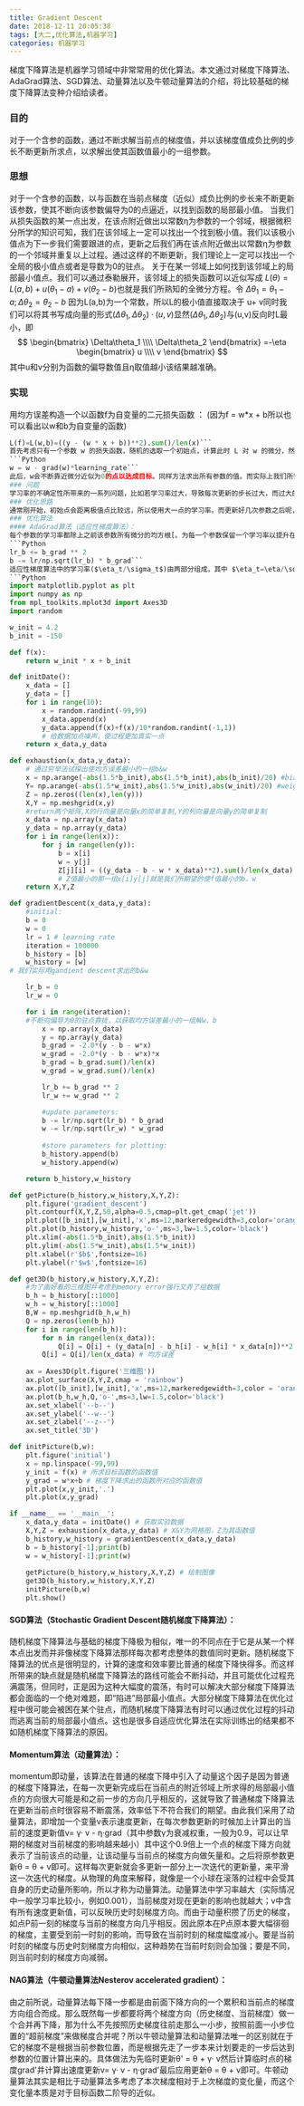 ```yaml
---
title: Gradient Descent
date: 2018-12-11 20:05:38
tags: [大二,优化算法,机器学习]
categories: 机器学习
---
```

梯度下降算法是机器学习领域中非常常用的优化算法。本文通过对梯度下降算法、AdaGrad算法、SGD算法、动量算法以及牛顿动量算法的介绍，将比较基础的梯度下降算法变种介绍给读者。<!-- More -->
### 目的
对于一个含参的函数，通过不断求解当前点的梯度值，并以该梯度值成负比例的步长不断更新所求点，以求解出使其函数值最小的一组参数。
### 思想
对于一个含参的函数，以与函数在当前点梯度（近似）成负比例的步长来不断更新该参数，使其不断向该参数偏导为0的点逼近，以找到函数的局部最小值。	当我们从损失函数的某一点出发，在该点附近做出以常数η为参数的一个邻域，根据微积分所学的知识可知，我们在该邻域上一定可以找出一个找到极小值。我们以该极小值点为下一步我们需要跟进的点，更新之后我们再在该点附近做出以常数η为参数的一个邻域并重复以上过程。通过这样的不断更新，我们理论上一定可以找出一个全局的极小值点或者是导数为0的驻点。
关于在某一邻域上如何找到该邻域上的局部最小值点。我们可以通过泰勒展开，该邻域上的损失函数可以近似写成 $L(\theta)=L(a,b)+u(\theta_1-a)+v(\theta_2-b)$也就是我们所熟知的全微分方程。令 $\Delta\theta_1=\theta_1-a;\Delta\theta_2=\theta_2-b$ 因为L(a,b)为一个常数，所以L的极小值直接取决于 u+ v同时我们可以将其书写成向量的形式$(\Delta\theta_1,\Delta\theta_2)·(u,v)$显然$(\Delta\theta_1,\Delta\theta_2)$与(u,v)反向时L最小，即
$$
  \begin{bmatrix}
   \Delta\theta_1 \\\\
   \Delta\theta_2
  \end{bmatrix} 
=-\eta
  \begin{bmatrix}
   u \\\\
   v
  \end{bmatrix} 
$$其中u和v分别为函数的偏导数值且η取值越小该结果越准确。
### 实现
用均方误差构造一个以函数f为自变量的二元损失函数 ：
(因为f = w*x + b所以也可以看出以w和b为自变量的函数)
```Python
L(f)=L(w,b)=((y - (w * x + b))**2).sum()/len(x)```
首先考虑只有一个参数 w 的损失函数，随机的选取一个初始点，计算此时 L 对 w 的微分，然后顺着切线下降的方向更改 w 的值
```Python
w = w - grad(w)*learning_rate```
此后，w会不断靠近微分近似为0的点以达成目标。同样方法求出所有参数的值。而实际上我们所需要的是不断同时更新损失函数所需要的所有参数的值，我们在编程中只需要让所有参数的更新在同一次迭代过程中更新即可，因为当迭代次数足够多的时候，每一次的迭代都可以看成在很短的一个小时间段中进行，因此每次迭代的不同参数更新可以近似看成时在同一时间段所更新的，即达到了我们要求梯度下降同时更新损失函数中含有的所有参数的要求。
### 问题
学习率的不确定性所带来的一系列问题，比如若学习率过大，导致每次更新的步长过大，而过大的步长有可能并不符合实际更新的情况，导致了过大的学习率会使不断更新的参数在最值点上方震荡，甚至直接跨过最值点使损失函数值不断增大，无法逼近最值点；如果学习率过小，尽管较小的学习率符合我们梯度下降的数学原理，可以求得较为准确的符合我们预期的参数值。但是同时，过小的学习率会使更新的速度较慢，在计算中往往导致浪费计算机时间与性能，在我们的日常实际生活运用中可能会等不及出结果。
### 优化思路
通常刚开始，初始点会距离极值点比较远，所以使用大一点的学习率。而更新好几次参数之后呢，此时的参数点比较靠近最低点，故而可适当减小学习率。即随着次数的增加，使学习率的大小与更新次数呈负相关，例如采取将学习率除以次数加一的开根号$lr/\sqrt{t+1} \quad$等方法。
### 优化算法
#### AdaGrad算法（适应性梯度算法）：
每个参数的学习率都除上之前该参数所有微分的均方根[。为每一个参数保留一个学习率以提升在稀疏梯度上的性能。
```Python
lr_b += b_grad ** 2
b -= lr/np.sqrt(lr_b) * b_grad```
适应性梯度算法中的学习率($\eta_t/\sigma_t$)由两部分组成，其中 $\eta_t=\eta/\sqrt{t+1} \quad$即随着迭代次数的增加，不断削减学习率使每次更新的步长不断变小。$\sigma_t=\sqrt{\frac{\sum_{i=1}^t(g^i)^2\quad}{(t+1)}} \quad$即之前该参数所有微分和的均方根，用此作为分母用意在：如果走到当前点的微分过小，可以控制学习率让其步长适当增大一点；如果走到当前点的微分过大，通过控制学习率使其步长适当减小一点。如此，得到我们的学习率$\frac{\eta_t}{\sigma_t}=\frac{\eta}{\sqrt{\sum_{i=1}^t(g^i)^2\quad} \quad}g^t$接下来给出更本质的解释：适应性梯度算法中学习率近似于(|一阶导数|/二阶导数)。对于只有一个自变量的函数，我们可以用其一阶导数来表示该点的下降速率。但是对于有多个自变量的函数，每更新一次，所选取合适点的标准如果只有一阶导数唯一一个衡量标准显然是不合适的。而二次微分可以在一定程度上反映出当前点到偏导为0的驻点的距离。综合考虑着这两个因子，可以较好地提供出一个符合我们期望的学习率。而对于二次微分，我们用一次微分的均方根来表示，它可以在一定程度上反映二次微分的大小。例如如果二次微分较小，则一次微分图像斜率较缓，那么一次微分的均方根相对而言会较小。适应性梯度算法最好的举例便是一元二次函数 ，其最佳步长为 即|2ax+b|/2a上下分别是该一元二次函数的一次微分和二次微分。
```Python
import matplotlib.pyplot as plt
import numpy as np
from mpl_toolkits.mplot3d import Axes3D
import random

w_init = 4.2
b_init = -150

def f(x):
    return w_init * x + b_init

def initDate():
    x_data = []
    y_data = []
    for i in range(10):
        x = random.randint(-99,99)
        x_data.append(x)
        y_data.append(f(x)+f(x)/10*random.randint(-1,1))
        # 给数据加点噪声，使过程更加真实一点
    return x_data,y_data

def exhaustion(x_data,y_data):
    # 通过穷举法试探出使均方误差最小的一组b&w
    x = np.arange(-abs(1.5*b_init),abs(1.5*b_init),abs(b_init)/20) #bias
    Y= np.arange(-abs(1.5*w_init),abs(1.5*w_init),abs(w_init)/20) #weight
    Z = np.zeros((len(x),len(y)))
    X,Y = np.meshgrid(x,y)
    #return两个矩阵,X的行向量是向量x的简单复制,Y的列向量是向量y的简单复制    
    x_data = np.array(x_data)
    y_data = np.array(y_data)
    for i in range(len(x)):
        for j in range(len(y)):
            b = x[i]
            w = y[j]
            Z[j][i] = ((y_data - b - w * x_data)**2).sum()/len(x_data)
            # Z值最小的那一组x[i]y[j]就是我们所期望的使f值最小的b，w        
    return X,Y,Z

def gradientDescent(x_data,y_data):
    #initial:
    b = 0
    w = 0
    lr = 1 # learning rate
    iteration = 100000
    b_history = [b]
    w_history = [w]
# 我们实际用gandient descent求出的b&w

    lr_b = 0
    lr_w = 0

    for i in range(iteration):
    #不断向偏导为0的驻点靠拢，以获取均方误差最小的一组解w、b    
        x = np.array(x_data)
        y = np.array(y_data) 
        b_grad = -2.0*(y - b - w*x)
        w_grad = -2.0*(y - b - w*x)*x
        b_grad = b_grad.sum()/len(x)
        w_grad = w_grad.sum()/len(x)

        lr_b += b_grad ** 2
        lr_w += w_grad ** 2

        #update parameters: 
        b -= lr/np.sqrt(lr_b) * b_grad
        w -= lr/np.sqrt(lr_w) * w_grad
    
        #store parameters for plotting:
        b_history.append(b)
        w_history.append(w)

    return b_history,w_history

def getPicture(b_history,w_history,X,Y,Z):
    plt.figure('gradient_descent')
    plt.contourf(X,Y,Z,50,alpha=0.5,cmap=plt.get_cmap('jet'))
    plt.plot([b_init],[w_init],'x',ms=12,markeredgewidth=3,color='orange')
    plt.plot(b_history,w_history,'o-',ms=3,lw=1.5,color='black')
    plt.xlim(-abs(1.5*b_init),abs(1.5*b_init))
    plt.ylim(-abs(1.5*w_init),abs(1.5*w_init))
    plt.xlabel(r'$b$',fontsize=16)
    plt.ylabel(r'$w$',fontsize=16)

def get3D(b_history,w_history,X,Y,Z):
    #为了画好看的三维图并考虑到memory error强行又弄了组数据
    b_h = b_history[::1000]
    w_h = w_history[::1000]
    B,W = np.meshgrid(b_h,w_h)
    Q = np.zeros(len(b_h))
    for i in range(len(b_h)):    
        for n in range(len(x_data)):
            Q[i] = Q[i] + (y_data[n] - b_h[i] - w_h[i] * x_data[n])**2 
        Q[i] = Q[i]/len(x_data) # 均方误差
        
    ax = Axes3D(plt.figure('三维图'))
    ax.plot_surface(X,Y,Z,cmap = 'rainbow')
    ax.plot([b_init],[w_init],'x',ms=12,markeredgewidth=3,color = 'orange')
    ax.plot(b_h,w_h,Q,'o-',ms=3,lw=1.5,color='black')
    ax.set_xlabel('--b--')  
    ax.set_ylabel('--w--')
    ax.set_zlabel('--z--')
    ax.set_title('3D')

def initPicture(b,w):
    plt.figure('initial')
    x = np.linspace(-99,99) 
    y_init = f(x) # 所求目标函数的函数值
    y_grad = w*x+b # 梯度下降求出的函数所对应的函数值
    plt.plot(x,y_init,'.')
    plt.plot(x,y_grad)

if __name__ == '__main__':
    x_data,y_data = initDate() # 获取实验数据
    X,Y,Z = exhaustion(x_data,y_data) # X&Y为网格图，Z为其函数值
    b_history,w_history = gradientDescent(x_data,y_data)
    b = b_history[-1];print(b)
    w = w_history[-1];print(w)
    
    getPicture(b_history,w_history,X,Y,Z) # 绘制图像
    get3D(b_history,w_history,X,Y,Z)
    initPicture(b,w)
    plt.show()
```
#### SGD算法（Stochastic Gradient Descent随机梯度下降算法）：
随机梯度下降算法与基础的梯度下降极为相似，唯一的不同点在于它是从某一个样本点出发而并非像梯度下降算法那样每次都考虑整体的数值同时更新。随机梯度下降算法的优点是很明显的，计算的速度和效率要比普通的梯度下降快得多。而这样所带来的缺点就是随机梯度下降算法的路线可能会不断抖动，并且可能优化过程充满震荡，但同时，正是因为这种大幅度的震荡，有时可以解决大部分梯度下降算法都会面临的一个绝对难题，即“陷进”局部最小值点。大部分梯度下降算法在优化过程中很可能会被困在某个驻点，而随机梯度下降算法有时可以通过优化过程的抖动而逃离当前的局部最小值点。这也是很多自适应优化算法在实际训练出的结果都不如随机梯度下降算法的原因。
#### Momentum算法（动量算法）：
momentum即动量，该算法在普通的梯度下降中引入了动量这个因子是因为普通的梯度下降算法，在每一次更新完成后在当前点的附近邻域上所求得的局部最小值点的方向很大可能是和之前一步的方向几乎相反的，这就导致了普通梯度下降算法在更新当前点时很容易不断震荡，效率低下不符合我们的期望。由此我们采用了动量算法，即增加一个变量v表示速度更新，在每次参数更新的时候加上计算出的当前的速度更新值v= γ· v - η·grad（其中参数γ为衰减权重，一般为0.9，可以让早期的梯度对当前梯度的影响越来越小）其中这个0.9倍上一个点的梯度下降方向就表示了当前该点的动量，让该动量与当前点的梯度方向做矢量和。之后将原参数更新θ = θ + v即可。这样每次更新就会多更新一部分上一次迭代的更新量，来平滑这一次迭代的梯度。从物理的角度来解释，就像是一个小球在滚落的过程中会受其自身的历史动量所影响，所以才称为动量算法。动量算法中学习率越大（实际情况中一般学习率比较小，例如0.001），当前梯度对现在更新的影响也就越大；v中含有所有速度更新值，可以反映历史时刻梯度方向。而由于动量积攒了历史的梯度，如点P前一刻的梯度与当前的梯度方向几乎相反。因此原本在P点原本要大幅徘徊的梯度，主要受到前一时刻的影响，而导致在当前时刻的梯度幅度减小。要是当前时刻的梯度与历史时刻梯度方向相似，这种趋势在当前时刻则会加强；要是不同，则当前时刻的梯度方向减弱。
#### NAG算法（牛顿动量算法Nesterov accelerated gradient）：
由之前所说，动量算法每下降一步都是由前面下降方向的一个累积和当前点的梯度方向组合而成。那么既然每一步都要将两个梯度方向（历史梯度、当前梯度）做一个合并再下降，那为什么不先按照历史梯度往前走那么一小步，按照前面一小步位置的“超前梯度”来做梯度合并呢？所以牛顿动量算法和动量算法唯一的区别就在于它的梯度不是根据当前参数位置，而是根据先走了一步本来计划要走的一步后达到参数的位置计算出来的。具体做法为先临时更新θ' = θ + γ· v然后计算临时点的梯度grad'并计算出速度更新v= γ· v - η·grad'最后应用更新θ = θ + v即可。牛顿动量算法其实是相比于动量算法多考虑了本次梯度相对于上次梯度的变化量，而这个变化量本质是对于目标函数二阶导的近似。
